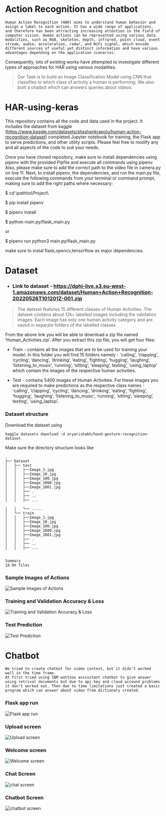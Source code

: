 # Action Recognition and chatbot
```
Human Action Recognition (HAR) aims to understand human behavior and assign a label to each action. It has a wide range of applications, and therefore has been attracting increasing attention in the field of computer vision. Human actions can be represented using various data modalities, such as RGB, skeleton, depth, infrared, point cloud, event stream, audio, acceleration, radar, and WiFi signal, which encode different sources of useful yet distinct information and have various advantages depending on the application scenarios.

```

Consequently, lots of existing works have attempted to investigate different types of approaches for HAR using various modalities.

 

> Our Task is to build an Image Classification Model using CNN that classifies to which class of activity a human is performing. We also built a chatbot which can answers queries about videos. 

# HAR-using-keras
This repository contains all the code and data used in the project. It includes the dataset from kaggle (https://www.kaggle.com/datasets/shashankrapolu/human-action-recognition-dataset)  completed Jupyter notebook for training, the Flask app to serve predictions, and other utility scripts. Please feel free to modify any and all aspects of the code to suit your needs.

Once you have cloned repository, make sure to install dependencies using pipenv with the provided Pipfile and execute all commands using pipenv. Also, please make sure to add the correct path to the video file in camera.py on line 11. Next, to install pipenv, the dependencies, and run the main.py file, execute the following commands from your terminal or command prompt, making sure to add the right paths where necessary:

$ cd \path\to\Project\

$ pip install pipenv

$ pipenv install

$ python main.py/flask_main.py 

or

$ pipenv run python3 main.py/flask_main.py


make sure to instal flask,opencv,tensorflow as major dependencies.

# Dataset 
* ### Link to dataset - https://dphi-live.s3.eu-west-1.amazonaws.com/dataset/Human+Action+Recognition-20220526T101201Z-001.zip



>The dataset features 15 different classes of Human Activities. The dataset contains about 12k+ labelled images including the validation images. Each image has only one human activity category and are saved in separate folders of the labelled classes
 

 

From the above link you will be able to download a zip file named ‘Human_Activities.zip’. After you extract this zip file, you will get four files:

* Train - contains all the images that are to be used for training your model.  In this folder you will find 15 folders namely - 'calling', ’clapping’, ’cycling’, ’dancing’, ‘drinking’, ‘eating’, ‘fighting’, ‘hugging’, ‘laughing’, ‘listening_to_music’, ‘running’, ‘sitting’, ‘sleeping’, texting’, ‘using_laptop’ which contain the images of the respective human activities.

* Test - contains 5400  images of Human Activities. For these images you are required to make predictions as the respective class names -'calling', ’clapping’, ’cycling’, ’dancing’, ‘drinking’, ‘eating’, ‘fighting’, ‘hugging’, ‘laughing’, ‘listening_to_music’, ‘running’, ‘sitting’, ‘sleeping’, texting’, ‘using_laptop’.

### Dataset structure 

Download the dataset using

``` shell
kaggle datasets download -d aryarishabh/hand-gesture-recognition-dataset
```

Make sure the directory structure looks like


```
.
├── Dataset
│   ├── test
│   │   ├──Image_1.jpg
│   │   ├──Image_10.jpg
│   │   ├──Image_100.jpg
│   │   ├──Image_1000.jpg
│   │   ├──Image_1001.jpg
│   │   ├── .
│   │   ├── ..
│   │   ├── ...

│   │   └── .....
│   └── train
│   │   ├──Image_1.jpg
│   │   ├──Image_10.jpg
│   │   ├──Image_100.jpg
│   │   ├──Image_1000.jpg
│   │   ├──Image_1001.jpg
│   │   ├── .
│   │   ├── ..
│   │   ├── ...


Summary
18.0k files

```

### **Sample Images of Actions**
![Sample Images of Actions](output\sample_images.png)

### **Training and Validation Accuracy & Loss**
![Training and Validation Accuracy & Loss](output\Training_and_validation.png)

### **Test Prediction**
![Test Prediction](output\test_pred.png)

# Chatbot

```
We tried to create chatbot for video context, but it didn't worked well in the time frame.
At first tried using IBM wattson assisstant chatbot to give answer using retrival documents but due to api key and cloud accound problems it don't worked out. Then due to time limitations just created a basic program which can answer about video from dictionary created.

```
### **Flask app run**
![Flask app run](output\Screenshot_3.png)

### **Upload screen**
![Upload screen](output\Screenshot_2.png)

### **Welcome screen**
![Welcome screen](output\Screenshot_1.png)

### **Chat Screen**
![chat screen](output\Screenshot_5.png)

### **Chatbot Screen**
![chatbot screen](output\Screenshot_4.png)

